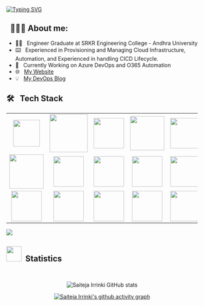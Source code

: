 [![Typing SVG](https://readme-typing-svg.demolab.com?font=Josefin+Sans&size=40&duration=1000&pause=500&color=00E4A9&width=400&&repeat=falselines&height=70&lines=Hey!;Nice+to+Meet+you...%F0%9F%98%83%09;I'm+SAITEJA+IRRINKI;DevOps+Engineer)](https://git.io/typing-svg)

## &nbsp; 👨🏻‍💻 About me:

- 👨‍🎓 &nbsp; Engineer Graduate at SRKR Engineering College - Andhra University
- ⌨️ &nbsp; Experienced in Provisioning and Managing Cloud Infrastructure, Automation, and Experienced in handling CICD Lifecycle.
- 🌱 &nbsp; Currently Working on Azure DevOps and O365 Automation
- 🌐 &nbsp; [My Website](https://saitejairrinki.github.io/)
- 💡 &nbsp; [My DevOps Blog](https://softwarelife.github.io/)


## 🛠 &nbsp; Tech Stack


<table>
<tr>
    <td align='center'>
        <img src="https://media.tenor.com/S61VCO73mOAAAAAj/linux-tux.gif" width="70" >
    </td>
    <td align='center'>
        <img src="https://bitbucket.org/devopslogosgifs/documents/raw/3d7efe6fe664138cc915523d7f8d789e6b0dae6f/gifs/microsoft.gif" width="100" >
    </td>
    <td align='center'>
        <img src="https://bitbucket.org/devopslogosgifs/documents/raw/3d7efe6fe664138cc915523d7f8d789e6b0dae6f/gifs/Vagrant.gif" width="80" >
    </td>
    <td align='center'>
        <img src="https://bitbucket.org/devopslogosgifs/documents/raw/3d7efe6fe664138cc915523d7f8d789e6b0dae6f/gifs/azure.gif" width="90">
    </td>
     <td align='center'>
        <img src="https://techstack-generator.vercel.app/aws-icon.svg" width="80" >
    </td>
    <td align='center'>
        <img src="https://bitbucket.org/devopslogosgifs/documents/raw/3d7efe6fe664138cc915523d7f8d789e6b0dae6f/gifs/Google%20Cloud.gif" width="80">
    <td align='center'>
        <img src="https://bitbucket.org/devopslogosgifs/documents/raw/3d7efe6fe664138cc915523d7f8d789e6b0dae6f/gifs/Grafana.gif" width="80">
    </td>

<tr>
    <td align='center'>
  <a href="https://softwarelife.github.io/devops/terraform/">
    <img src="https://www.svgrepo.com/show/376353/terraform.svg" width="90">
  </a>
</td>
    <td align='center'>
        <a href="https://softwarelife.github.io/devops/ansible/">
        <img src="https://skillicons.dev/icons?i=ansible" width="80">
        </a>   
    </td>
    <td align='center'>
        <img src="https://skillicons.dev/icons?i=bash" width="80">
    </td>
     <td align='center'>
        <img src="https://skillicons.dev/icons?i=powershell" width="80">
    </td>
    <td align='center'>
        <img src="https://bitbucket.org/devopslogosgifs/documents/raw/3d7efe6fe664138cc915523d7f8d789e6b0dae6f/gifs/Git.gif" width="80" >
    </td>
    <td align='center'>
        <img src="https://skillicons.dev/icons?i=vim" width="80" >
    </td>  
    <td align='center'>
        <img src="https://bitbucket.org/devopslogosgifs/documents/raw/08b2a31b78041811e266e1cf2d47e7b2020a5e4a/gifs/Prometheus.gif" width="80">
    </td>
</tr>
<tr>
    <td align='center'>
        <img src="https://skillicons.dev/icons?i=jenkins" width="80">
    </td>
    <td align='center'>
        <img src="https://bitbucket.org/devopslogosgifs/documents/raw/3d7efe6fe664138cc915523d7f8d789e6b0dae6f/gifs/Azure%20Devops.gif" width="80">
    </td>
    <td align='center'>
        <img src="https://seeklogo.com/images/S/sonarcloud-logo-39208B5388-seeklogo.com.png" width="80">
    </td>
    <td align='center'>
                <a href="https://softwarelife.github.io/devops/docker-setup/">
        <img src="https://techstack-generator.vercel.app/docker-icon.svg" width="80">
                </a>
    </td>
    <td align='center'>
       <img src="https://techstack-generator.vercel.app/kubernetes-icon.svg" width="80">
    <td align='center'>
        <img src="https://skillicons.dev/icons?i=vscode" width="80">
     <td align='center'>
        <img src="https://skillicons.dev/icons?i=markdown" width="80">
    </td>        
</tr>
</table>

<img src="https://bitbucket.org/devopslogosgifs/documents/raw/3d7efe6fe664138cc915523d7f8d789e6b0dae6f/gifs/terminal.gif" >

## <img src="https://raw.githubusercontent.com/Ashutosh00710/github-readme-activity-graph/42ef9eee568769795fe6fe7d8d1b1259cda8d773/asset/logo.svg" width="40px"> &nbsp;Statistics 


<br/> 

<div align="center">

![Saiteja Irrinki GitHub stats](https://github-readme-stats.vercel.app/api?username=saitejairrinki\&bg_color=30,e96443,904e95\&title_color=fff\&text_color=fff)
  
[![Saiteja Irrinki's github activity graph](https://github-readme-activity-graph.vercel.app/graph?username=saitejairrinki&theme=react-dark)](https://github.com/saitejairrinki/github-readme-activity-graph)

</div>

